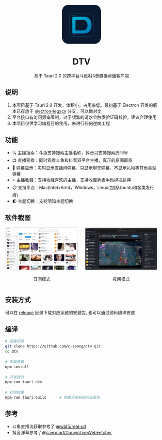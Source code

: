 <div align="center">
  <img src="images/icon.png" alt="DTV Logo" width="128" height="128">
  <h1>DTV</h1>
  <p>基于 Tauri 2.0 的跨平台斗鱼&抖音直播桌面客户端</p>
</div>




## 说明

1. 本项目基于 Tauri 2.0 开发，体积小，占用率低。最初基于 Electron 开发的版本已存放于 [electron-legacy](https://github.com/c-zeong/DTV/tree/electron-legacy) 分支，可以做对比
2. 平台接口有访问频率限制，过于频繁的请求会触发验证码校验，建议合理使用
3. 本项目仅供学习编程目的使用，未进行任何逆向工程

## 功能

- 🔍 主播搜索：斗鱼支持搜索主播名称，抖音只支持搜索房间号
- 📺 直播观看：同时观看斗鱼和抖音双平台主播，真正的原画画质
- 💬 弹幕显示：实时显示直播间弹幕，只显示聊天弹幕，不显示礼物等其他类型弹幕
- ⭐ 主播收藏：支持收藏喜欢的主播，支持收藏列表手动拖拽排序
- 📋 支持平台：Mac(Intel+Arm)，Windows，Linux(包括Ubuntu和各类发行版)
- 🌓 主题切换：支持明暗主题切换

## 软件截图

<div align="center">
  <div style="display: flex; justify-content: center; gap: 20px;">
    <div>
      <img src="images/iShot_light.png" alt="日间模式" width="400">
      <p>日间模式</p>
    </div>
    <div>
      <img src="images/iShot_dark.png" alt="夜间模式" width="400"> 
      <p>夜间模式</p>
    </div>
  </div>
</div>

## 安装方式

可以在 [release](https://github.com/c-zeong/dtv/releases) 目录下载对应系统的安装包, 也可以通过源码编译安装

## 编译

```bash
# 克隆项目
git clone https://github.com/c-zeong/dtv.git
cd dtv

# 安装依赖
npm install

# 开发调试
npm run tauri dev

# 打包构建
npm run tauri build      # 构建当前系统的安装包
```

##  参考

- 斗鱼直播流获取参考了 [@wbt5/real-url](https://github.com/wbt5/real-url)  
- 抖音弹幕参考了[@saermart/DouyinLiveWebFetcher](https://github.com/saermart/DouyinLiveWebFetcher)
